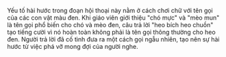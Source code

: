 Yếu tố hài hước trong đoạn hội thoại này nằm ở cách chơi chữ với tên gọi của các con vật màu đen. Khi giáo viên giới thiệu "chó mực" và "mèo mun" là tên gọi phổ biến cho chó và mèo đen, câu trả lời "heo bích heo chuồn" tạo tiếng cười vì nó hoàn toàn không phải là tên gọi thông thường cho heo đen. Người trả lời đã cố tình đưa ra một cách gọi ngẫu nhiên, tạo nên sự hài hước từ việc phá vỡ mong đợi của người nghe.
